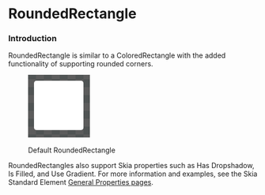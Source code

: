 # RoundedRectangle

### Introduction

RoundedRectangle is similar to a ColoredRectangle with the added functionality of supporting rounded corners.

<figure><img src="../../../../.gitbook/assets/image.png" alt=""><figcaption><p>Default RoundedRectangle</p></figcaption></figure>

RoundedRectangles also support Skia properties such as Has Dropshadow, Is Filled, and Use Gradient. For more information and examples, see the Skia Standard Element [General Properties pages](../general-properties/).
